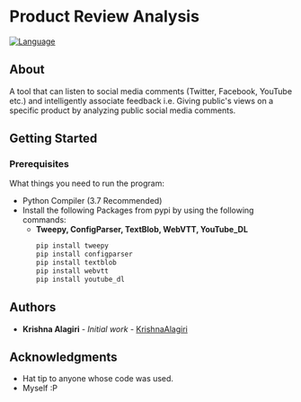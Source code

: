 # Product Review Analysis
[![Language](https://img.shields.io/badge/language-python-blue.svg?style=flat)](https://www.python.org)


## About
A tool that can listen to social media comments (Twitter, Facebook, YouTube etc.) and intelligently associate feedback i.e. Giving public's views on a specific product by analyzing public social media comments.


## Getting Started
### Prerequisites
What things you need to run the program:
- Python Compiler (3.7 Recommended)
- Install the following Packages from pypi by using the following commands:
  - **Tweepy, ConfigParser, TextBlob, WebVTT, YouTube_DL**
    ```bash
    pip install tweepy
    pip install configparser
    pip install textblob
    pip install webvtt
    pip install youtube_dl
    ```


## Authors
* **Krishna Alagiri** - *Initial work* - [KrishnaAlagiri](https://github.com/KrishnaAlagiri/)


## Acknowledgments
* Hat tip to anyone whose code was used.
* Myself :P
